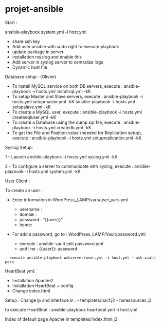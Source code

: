 # projet-ansible

Start :

ansible-playbook system.yml -i host.yml

- share ssh key
- Add user ansible with sudo right to execute playbook
- update package in server
- Installation rsyslog and enable this
- Add server in syslog server to centralize logs
- Dynamic host file

Database setup : (Olivier)

- To install MySQL service on both DB servers, execute : 
ansible-playbook -i hosts.yml installsql.yml -kK
- To setup Master and Slave servers, execute :
ansible-playbook -i hosts.yml setupmaster.yml -kK
ansible-playbook -i hosts.yml setupslave.yml -kK
- To create a MySQL user, execute :
ansible-playbook -i hosts.yml createsqluser.yml -kK
- To create a Database using the dump.sql file, execute : 
ansible-playbook -i hosts.yml createdb.yml -kK
- To get the File and Position value (needed for Replication setup), execute : 
ansible-playbook -i hosts.yml setupreplication.yml -kK


Syslog Setup:

1 - Launch ansible-playbook -i hosts.yml syslog.yml -kK

2 - To configure a server to communicate with syslog, execute : ansible-playbook -i hosts.yml system.yml -kK


User Client :

To create an user :
  
  - Enter information in WordPress_LAMP/vars/user_vars.yml
      - username :
      - domain :
      - password : "{{user}}"
      - home:
   
   - For add a password, go to : WordPress_LAMP/Vault/password.yml
        - execute : ansible-vault edit password.yml
        - add line : {{user}}: password
        
    - execute ansible-playbook webserver/user.yml -i host.yml --ask-vault-pass
    
  
  
  
  HeartBeat.yml:

- Installation Apache2
- Installation HeartBeat + config
- Change index.html

Setup :
  Change ip and interface in :
    - templates/hacf.j2
    - haressources.j2
  
  to execute HeartBeat : ansible-playbook heartbeat.yml -i host.yml
  
  
  Index of default page Apache in templates/index.html.j2
  
  

